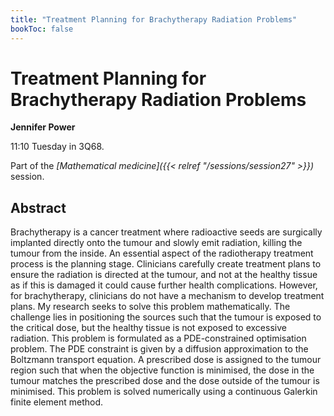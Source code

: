 ```yaml
---
title: "Treatment Planning for Brachytherapy Radiation Problems"
bookToc: false
---
```


# Treatment Planning for Brachytherapy Radiation Problems

**Jennifer Power**

11:10 Tuesday in 3Q68.

Part of the *[Mathematical medicine]({{< relref "/sessions/session27" >}})* session.

## Abstract

Brachytherapy is a cancer treatment where radioactive seeds are surgically implanted directly onto the tumour and slowly emit radiation, killing the tumour from the inside. An essential aspect of the radiotherapy treatment process is the planning stage. Clinicians carefully create treatment plans to ensure the radiation is directed at the tumour, and not at the healthy tissue as if this is damaged it could cause further health complications. However, for brachytherapy, clinicians do not have a mechanism to develop treatment plans. My research seeks to solve this problem mathematically. The challenge lies in positioning the sources such that the tumour is exposed to the critical dose, but the healthy tissue is not exposed to excessive radiation. This problem is formulated as a PDE-constrained optimisation problem. The PDE constraint is given by a diffusion approximation to the Boltzmann transport equation. A prescribed dose is assigned to the tumour region such that when the objective function is minimised,  the dose in the tumour matches the prescribed dose and the dose outside of the tumour is minimised. This problem is solved numerically using a continuous Galerkin finite element method. 


